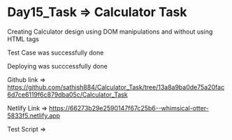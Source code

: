 # Day15_Task => Calculator Task

Creating Calculator design using DOM manipulations and without using HTML tags

Test Case was successfully done

Deploying was succcessfully done

Github link => https://github.com/sathish884/Calculator_Task/tree/13a8a9ba0de75a20fac6d7ce6119f6c879dba05c/Calculator_Task

Netlify Link => https://66273b29e2590147f67c25b6--whimsical-otter-5833f5.netlify.app

Test Script => <script src="https://app.zenclass.in/sheets/v1/js/zen/suite/bundle.js"></script>